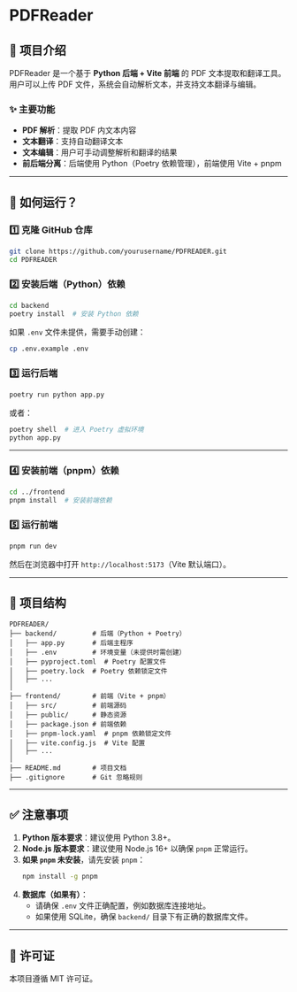 # PDFReader

## 📌 项目介绍
PDFReader 是一个基于 **Python 后端 + Vite 前端** 的 PDF 文本提取和翻译工具。用户可以上传 PDF 文件，系统会自动解析文本，并支持文本翻译与编辑。

### ✨ 主要功能
- **PDF 解析**：提取 PDF 内文本内容
- **文本翻译**：支持自动翻译文本
- **文本编辑**：用户可手动调整解析和翻译的结果
- **前后端分离**：后端使用 Python（Poetry 依赖管理），前端使用 Vite + pnpm

---

## 🚀 如何运行？

### **1️⃣ 克隆 GitHub 仓库**
```sh
git clone https://github.com/yourusername/PDFREADER.git
cd PDFREADER
```

### **2️⃣ 安装后端（Python）依赖**
```sh
cd backend
poetry install  # 安装 Python 依赖
```

如果 `.env` 文件未提供，需要手动创建：
```sh
cp .env.example .env
```

### **3️⃣ 运行后端**
```sh
poetry run python app.py
```
或者：
```sh
poetry shell  # 进入 Poetry 虚拟环境
python app.py
```

---

### **4️⃣ 安装前端（pnpm）依赖**
```sh
cd ../frontend
pnpm install  # 安装前端依赖
```

### **5️⃣ 运行前端**
```sh
pnpm run dev
```

然后在浏览器中打开 `http://localhost:5173`（Vite 默认端口）。

---

## 📂 项目结构
```
PDFREADER/
├── backend/         # 后端（Python + Poetry）
│   ├── app.py       # 后端主程序
│   ├── .env         # 环境变量（未提供时需创建）
│   ├── pyproject.toml  # Poetry 配置文件
│   ├── poetry.lock  # Poetry 依赖锁定文件
│   ├── ...
│
├── frontend/        # 前端（Vite + pnpm）
│   ├── src/         # 前端源码
│   ├── public/      # 静态资源
│   ├── package.json # 前端依赖
│   ├── pnpm-lock.yaml  # pnpm 依赖锁定文件
│   ├── vite.config.js  # Vite 配置
│   ├── ...
│
├── README.md        # 项目文档
├── .gitignore       # Git 忽略规则
```

---

## ✅ 注意事项
1. **Python 版本要求**：建议使用 Python 3.8+。
2. **Node.js 版本要求**：建议使用 Node.js 16+ 以确保 `pnpm` 正常运行。
3. **如果 `pnpm` 未安装**，请先安装 `pnpm`：
   ```sh
   npm install -g pnpm
   ```
4. **数据库（如果有）**：
   - 请确保 `.env` 文件正确配置，例如数据库连接地址。
   - 如果使用 SQLite，确保 `backend/` 目录下有正确的数据库文件。

---

## 📜 许可证
本项目遵循 MIT 许可证。

